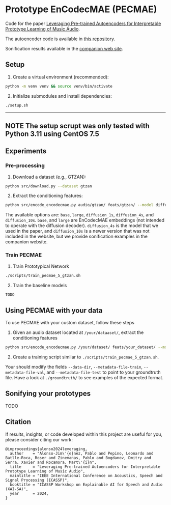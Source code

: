 # Prototype EnCodecMAE (PECMAE)

Code for the paper [Leveraging Pre-trained Autoencoders for Interpretable Prototype Learning of Music Audio](https://arxiv.org/abs/2402.09318).

The autoencoder code is available in [this repository](https://github.com/mrpep/encodecmae-to-wav).

Sonification results available in the [companion web site](https://palonso.github.io/pecmae/).



## Setup

1. Create a virtual environment (recommended):

```bash
python -m venv venv && source venv/bin/activate

```

2. Initialize submodules and install dependencies:

```bash
./setup.sh

```

---
**NOTE**
The setup scrupt was only tested with Python 3.11 using CentOS 7.5
---


## Experiments

### Pre-processing

1. Download a dataset (e.g., GTZAN):

```bash
python src/download.py --dataset gtzan 

```

2. Extract the conditioning features:

```bash
python src/encode_encodecmae.py audio/gtzan/ feats/gtzan/ --model diffusion_4s
```

The available options are: `base`, `large`, `diffusion_1s`, `diffusion_4s`, and `diffusion_10s`.
`base`, and `large` are EnCodecMAE embeddings (not intended to operate with the diffusion decoder).
`diffusion_4s` is the model that we used in the paper, and `diffusion_10s` is a newer version that was not included in the website, but we provide sonification examples in the companion website.


### Train PECMAE

1. Train Prototypical Network

```bash
./scripts/train_pecmae_5_gtzan.sh

```

2. Train the baseline models

```bash
TODO

```

## Using PECMAE with your data

To use PECMAE with your custom dataset, follow these steps

1. Given an audio dataset located at `/your/dataaset/`, extract the conditioning features

```bash
python src/encode_encodecmae.py /your/dataset/ feats/your_dataset/ --model diffusion_4s --audio-format .your_dataset_audio_extension

```

2. Create a training script similar to `./scripts/train_pecmae_5_gtzan.sh`.

Your should modify the fields `--data-dir`, `--metadata-file-train`, `--metadata-file-val`, and `--metadata-file-test` to point to your groundtruth file.
Have a look at `./groundtruth/` to see examples of the expected format.


## Sonifying your prototypes

TODO


## Citation
If results, insights, or code developed within this project are useful for you, please consider citing our work:

    @inproceedings{alonso2024leveraging,
      author    = "Alonso-Jim\'{e}nez, Pablo and Pepino, Leonardo and Batlle-Roca, Roser and Zinemanas, Pablo and Bogdanov, Dmitry and Serra, Xavier and Rocamora, Mart\'{i}n",
      title     = "Leveraging Pre-trained Autoencoders for Interpretable Prototype Learning of Music Audio",
      maintitle = "IEEE International Conference on Acoustics, Speech and Signal Processing (ICASSP)",
      booktitle = "ICASSP Workshop on Explainable AI for Speech and Audio (XAI-SA)",
      year      = 2024,
    }
